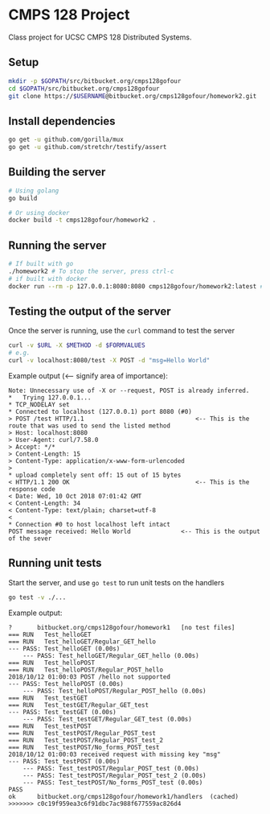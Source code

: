 # CMPS 128 Project #
Class project for UCSC CMPS 128 Distributed Systems.

## Setup
```sh
mkdir -p $GOPATH/src/bitbucket.org/cmps128gofour
cd $GOPATH/src/bitbucket.org/cmps128gofour
git clone https://$USERNAME@bitbucket.org/cmps128gofour/homework2.git
```

## Install dependencies
```sh
go get -u github.com/gorilla/mux
go get -u github.com/stretchr/testify/assert
```

## Building the server
```sh
# Using golang
go build

# Or using docker 
docker build -t cmps128gofour/homework2 .
```

## Running the server
```sh
# If built with go
./homework2 # To stop the server, press ctrl-c
# if built with docker
docker run --rm -p 127.0.0.1:8080:8080 cmps128gofour/homework2:latest # Again, to stop the server, press ctrl-c
```

## Testing the output of the server
Once the server is running, use the `curl` command to test the server
```sh
curl -v $URL -X $METHOD -d $FORMVALUES
# e.g.
curl -v localhost:8080/test -X POST -d "msg=Hello World"
```



Example output (<-- signify area of importance):
```
Note: Unnecessary use of -X or --request, POST is already inferred.
*   Trying 127.0.0.1...
* TCP_NODELAY set
* Connected to localhost (127.0.0.1) port 8080 (#0)
> POST /test HTTP/1.1 								<-- This is the route that was used to send the listed method 
> Host: localhost:8080
> User-Agent: curl/7.58.0
> Accept: */*
> Content-Length: 15
> Content-Type: application/x-www-form-urlencoded
> 
* upload completely sent off: 15 out of 15 bytes
< HTTP/1.1 200 OK 									<-- This is the response code
< Date: Wed, 10 Oct 2018 07:01:42 GMT
< Content-Length: 34
< Content-Type: text/plain; charset=utf-8
< 
* Connection #0 to host localhost left intact
POST message received: Hello World 				<-- This is the output of the sever
```

## Running unit tests
Start the server, and use `go test` to run unit tests on the handlers
```sh
go test -v ./...
```

Example output:
```
?   	bitbucket.org/cmps128gofour/homework1	[no test files]
=== RUN   Test_helloGET
=== RUN   Test_helloGET/Regular_GET_hello
--- PASS: Test_helloGET (0.00s)
    --- PASS: Test_helloGET/Regular_GET_hello (0.00s)
=== RUN   Test_helloPOST
=== RUN   Test_helloPOST/Regular_POST_hello
2018/10/12 01:00:03 POST /hello not supported
--- PASS: Test_helloPOST (0.00s)
    --- PASS: Test_helloPOST/Regular_POST_hello (0.00s)
=== RUN   Test_testGET
=== RUN   Test_testGET/Regular_GET_test
--- PASS: Test_testGET (0.00s)
    --- PASS: Test_testGET/Regular_GET_test (0.00s)
=== RUN   Test_testPOST
=== RUN   Test_testPOST/Regular_POST_test
=== RUN   Test_testPOST/Regular_POST_test_2
=== RUN   Test_testPOST/No_forms_POST_test
2018/10/12 01:00:03 received request with missing key "msg"
--- PASS: Test_testPOST (0.00s)
    --- PASS: Test_testPOST/Regular_POST_test (0.00s)
    --- PASS: Test_testPOST/Regular_POST_test_2 (0.00s)
    --- PASS: Test_testPOST/No_forms_POST_test (0.00s)
PASS
ok  	bitbucket.org/cmps128gofour/homework1/handlers	(cached)
>>>>>>> c0c19f959ea3c6f91dbc7ac988f677559ac826d4
```
